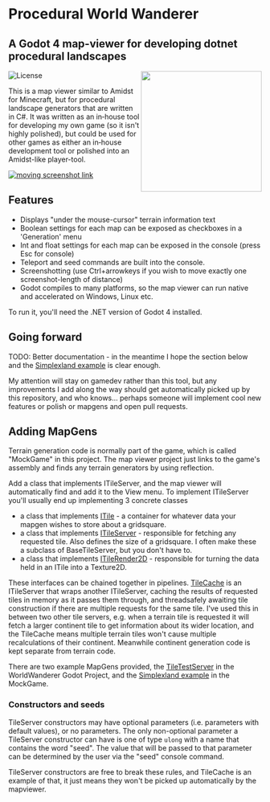 # Procedural World Wanderer

## A Godot 4 map-viewer for developing dotnet procedural landscapes

<img src="https://user-images.githubusercontent.com/6390507/222958322-390aab7d-98db-4619-be43-c01896880d74.svg" align="right" width="240px" />

![License](https://img.shields.io/badge/license-MIT-green)

This is a map viewer similar to Amidst for Minecraft, but for procedural landscape generators that are written in C#. It was written as an in‑house tool for developing my own game (so it isn't highly polished), but could be used for other games as either an in‑house development tool or polished into an Amidst-like player-tool.

[![moving screenshot link](https://user-images.githubusercontent.com/6390507/222958354-bd3cb6f9-36dc-43ec-9aff-0eb2646bb860.jpg)](https://www.youtube.com/watch?v=-67ixJ2LEjg)

## Features

* Displays "under the mouse-cursor" terrain information text
* Boolean settings for each map can be exposed as checkboxes in a 'Generation' menu
* Int and float settings for each map can be exposed in the console (press Esc for console)
* Teleport and seed commands are built into the console.
* Screenshotting (use Ctrl+arrowkeys if you wish to move exactly one screenshot-length of distance)
* Godot compiles to many platforms, so the map viewer can run native and accelerated on Windows, Linux etc.

To run it, you'll need the .NET version of Godot 4 installed.

## Going forward

TODO: Better documentation - in the meantime I hope the section below and the [Simplexland example](https://github.com/Treer/WorldWanderer/tree/master/MockGame/MapGen/Worlds/Simplexland) is clear enough.

My attention will stay on gamedev rather than this tool, but any improvements I add along the way should get automatically picked up by this repository, and who knows... perhaps someone will implement cool new features or polish or mapgens and open pull requests.

## Adding MapGens

Terrain generation code is normally part of the game, which is called "MockGame" in this project. The map viewer project just links to the game's assembly and finds any terrain generators by using reflection.

Add a class that implements ITileServer, and the map viewer will automatically find and add it to the View menu. To implement ITileServer you'll usually end up implementing 3 concrete classes
* a class that implements [ITile](https://github.com/Treer/WorldWanderer/blob/master/MockGame/MapGen/Tiles/ITile.cs) - a container for whatever data your mapgen wishes to store about a gridsquare.
* a class that implements [ITileServer](https://github.com/Treer/WorldWanderer/blob/master/MockGame/MapGen/Tiles/ITileServer.cs) - responsible for fetching any requested tile. Also defines the size of a gridsquare. I often make these a subclass of BaseTileServer, but you don't have to.
* a class that implements [ITileRender2D](https://github.com/Treer/WorldWanderer/blob/master/MockGame/MapGen/Tiles/ITileRender2D.cs) - responsible for turning the data held in an ITile into a Texture2D.

These interfaces can be chained together in pipelines. [TileCache](https://github.com/Treer/WorldWanderer/blob/master/MockGame/MapGen/Tiles/TileCache.cs) is an ITileServer that wraps another ITileServer, caching the results of requested tiles in memory as it passes them through, and threadsafely awaiting tile construction if there are multiple requests for the same tile. I've used this in between two other tile servers, e.g. when a terrain tile is requested it will fetch a larger continent tile to get information about its wider location, and the TileCache means multiple terrain tiles won't cause multiple recalculations of their continent. Meanwhile continent generation code is kept separate from terrain code.

There are two example MapGens provided, the [TileTestServer](https://github.com/Treer/WorldWanderer/tree/master/WorldWanderer/src/TestTile) in the WorldWanderer Godot Project, and the [Simplexland example](https://github.com/Treer/WorldWanderer/tree/master/MockGame/MapGen/Worlds/Simplexland) in the MockGame.

### Constructors and seeds

TileServer constructors may have optional parameters (i.e. parameters with default values), or no parameters. The only non-optional parameter a TileServer constructor can have is one of type `ulong` with a name that contains the word "seed". The value that will be passed to that parameter can be determined by the user via the "seed" console command.

TileServer constructors are free to break these rules, and TileCache is an example of that, it just means they won't be picked up automatically by the mapviewer.

